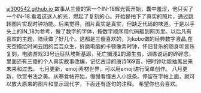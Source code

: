 [aj300542.github.io
](https://aj300542.github.io/)
故事从三傻的第一个IN-18辉光管开始，囊中羞涩，他只买了一个IN-18.看着这迷人的光，燃起了复刻的心。开始是拍下了真实的照片，通过跳转图片实现时钟功能。后来觉得，图片真实是真实，但缺乏代码的味道。于是以手头上的IN_18为参考，做了数字的字体，按数字顺序用代码敲到网页里。以后凡有喜欢的主题，陆续做了好几个。这都是三傻喜欢的，为kobo做的经典数字液晶,在天空描绘时间云团的芸芸众生，折磨电脑的卡顿像素时钟，怀旧音乐的随身听音乐复刻，电脑游戏33号远征队埃斯基耶，死亡搁浅2的源生虫，训练说话的碎碎念，里面还有三傻的个人真实故事改编，记忆古诗的唐诗169首，把时钟功能抽离出来未来和过去。
七月更新，emoji素材世界，可以用emoji进行简单创作。
八月更新，欣赏书法之美。从寒食帖开始，慢慢看懂古人小纸条。停留在字帖上面，就可以放大原来的图片和显示现代字，下面还有逐句的注释。
希望你也会喜欢。
